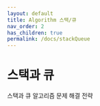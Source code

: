 ```yaml
---
layout: default
title: Algorithm 스택/큐
nav_order: 2
has_children: true
permalink: /docs/stackQueue
---
```



# 스택과 큐

스택과 큐 알고리즘 문제 해결 전략

